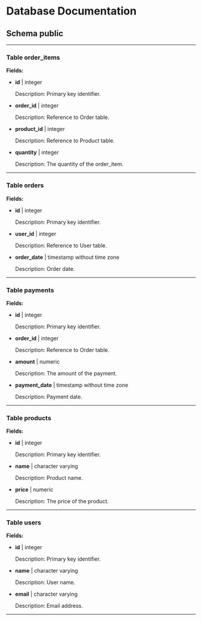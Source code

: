 # Database Documentation

## Schema public

--------------------------------------------------

### Table order_items

**Fields:**

- **id** | integer

  Description: Primary key identifier.

- **order_id** | integer

  Description: Reference to Order table.

- **product_id** | integer

  Description: Reference to Product table.

- **quantity** | integer

  Description: The quantity of the order_item.

--------------------------------------------------

### Table orders

**Fields:**

- **id** | integer

  Description: Primary key identifier.

- **user_id** | integer

  Description: Reference to User table.

- **order_date** | timestamp without time zone

  Description: Order date.

--------------------------------------------------

### Table payments

**Fields:**

- **id** | integer

  Description: Primary key identifier.

- **order_id** | integer

  Description: Reference to Order table.

- **amount** | numeric

  Description: The amount of the payment.

- **payment_date** | timestamp without time zone

  Description: Payment date.

--------------------------------------------------

### Table products

**Fields:**

- **id** | integer

  Description: Primary key identifier.

- **name** | character varying

  Description: Product name.

- **price** | numeric

  Description: The price of the product.

--------------------------------------------------

### Table users

**Fields:**

- **id** | integer

  Description: Primary key identifier.

- **name** | character varying

  Description: User name.

- **email** | character varying

  Description: Email address.

--------------------------------------------------
